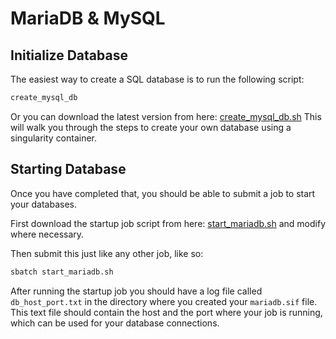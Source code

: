 # MariaDB & MySQL
## Initialize Database
The easiest way to create a SQL database is to run the following script:

```bash
create_mysql_db
```

Or you can download the latest version from here: [create_mysql_db.sh](create_mysql_db.sh)
This will walk you through the steps to create your own database using a singularity container.

## Starting Database
Once you have completed that, you should be able to submit a job to start your databases.

First download the startup job script from here: [start_mariadb.sh](start_mariadb.sh) and modify where necessary.

Then submit this just like any other job, like so:

```bash
sbatch start_mariadb.sh
```

After running the startup job you should have a log file called `db_host_port.txt` in the directory where you created your `mariadb.sif` file.
This text file should contain the host and the port where your job is running, which can be used for your database connections.
